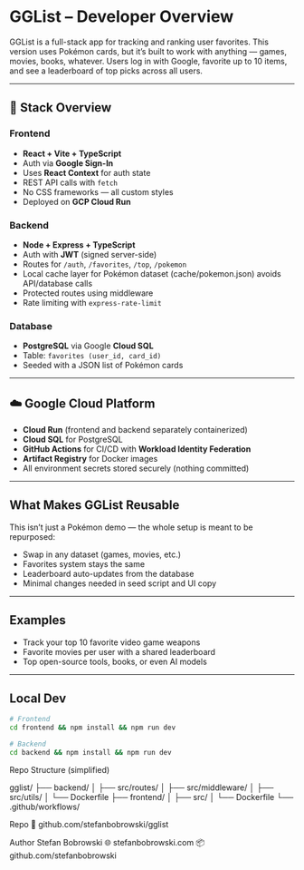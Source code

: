 # GGList – Developer Overview

GGList is a full-stack app for tracking and ranking user favorites. This version uses Pokémon cards, but it’s built to work with anything — games, movies, books, whatever. Users log in with Google, favorite up to 10 items, and see a leaderboard of top picks across all users.

---

## 🔧 Stack Overview

### Frontend

- **React + Vite + TypeScript**
- Auth via **Google Sign-In**
- Uses **React Context** for auth state
- REST API calls with `fetch`
- No CSS frameworks — all custom styles
- Deployed on **GCP Cloud Run**

### Backend

- **Node + Express + TypeScript**
- Auth with **JWT** (signed server-side)
- Routes for `/auth`, `/favorites`, `/top`, `/pokemon`
- Local cache layer for Pokémon dataset (cache/pokemon.json) avoids API/database calls
- Protected routes using middleware
- Rate limiting with `express-rate-limit`

### Database

- **PostgreSQL** via Google **Cloud SQL**
- Table: `favorites (user_id, card_id)`
- Seeded with a JSON list of Pokémon cards

---

## ☁️ Google Cloud Platform

- **Cloud Run** (frontend and backend separately containerized)
- **Cloud SQL** for PostgreSQL
- **GitHub Actions** for CI/CD with **Workload Identity Federation**
- **Artifact Registry** for Docker images
- All environment secrets stored securely (nothing committed)

---

## What Makes GGList Reusable

This isn’t just a Pokémon demo — the whole setup is meant to be repurposed:

- Swap in any dataset (games, movies, etc.)
- Favorites system stays the same
- Leaderboard auto-updates from the database
- Minimal changes needed in seed script and UI copy

---

## Examples

- Track your top 10 favorite video game weapons
- Favorite movies per user with a shared leaderboard
- Top open-source tools, books, or even AI models

---

## Local Dev

```bash
# Frontend
cd frontend && npm install && npm run dev

# Backend
cd backend && npm install && npm run dev
```

Repo Structure (simplified)

gglist/
├── backend/
│ ├── src/routes/
│ ├── src/middleware/
│ ├── src/utils/
│ └── Dockerfile
├── frontend/
│ ├── src/
│ └── Dockerfile
└── .github/workflows/

Repo
🔗 github.com/stefanbobrowski/gglist

Author
Stefan Bobrowski
🌐 stefanbobrowski.com
📦 github.com/stefanbobrowski
